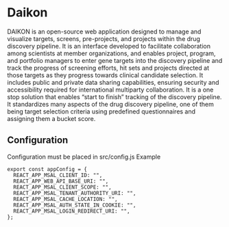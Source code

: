 # Daikon
DAIKON is an open-source web application designed to manage and visualize targets, screens, pre-projects, and projects within the drug discovery pipeline. It is an interface developed to facilitate collaboration among scientists at member organizations, and enables project, program, and portfolio managers to enter gene targets into the discovery pipeline and track the progress of screening efforts, hit sets and projects directed at those targets as they progress towards clinical candidate selection. It includes public and private data sharing capabilities, ensuring security and accessibility required for international multiparty collaboration.  It is a one stop solution that enables “start to finish” tracking of the discovery pipeline. It standardizes many aspects of the drug discovery pipeline, one of them being target selection criteria using predefined questionnaires and assigning them a bucket score.


## Configuration
Configuration must be placed in
src/config.js
Example

```
export const appConfig = {
  REACT_APP_MSAL_CLIENT_ID: "",
  REACT_APP_WEB_API_BASE_URI: "",
  REACT_APP_MSAL_CLIENT_SCOPE: "",
  REACT_APP_MSAL_TENANT_AUTHORITY_URI: "",
  REACT_APP_MSAL_CACHE_LOCATION: "",
  REACT_APP_MSAL_AUTH_STATE_IN_COOKIE: "",
  REACT_APP_MSAL_LOGIN_REDIRECT_URI: "",
};
```